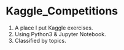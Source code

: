 # Kaggle_Competitions

1. A place I put Kaggle exercises.
2. Using Python3 & Jupyter Notebook.
3. Classified by topics.
